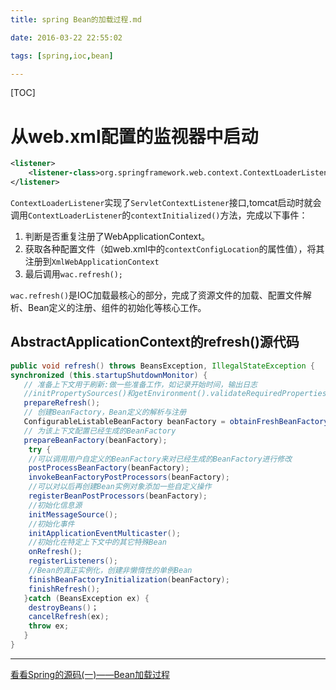 ```yaml
---
title: spring Bean的加载过程.md

date: 2016-03-22 22:55:02

tags: [spring,ioc,bean]

---
```


[TOC]

<!--more-->

# 从web.xml配置的监视器中启动

```xml
<listener>
    <listener-class>org.springframework.web.context.ContextLoaderListener</listener-class>
</listener>
```

`ContextLoaderListener`实现了`ServletContextListener`接口,tomcat启动时就会调用`ContextLoaderListener`的`contextInitialized()`方法，完成以下事件：

1. 判断是否重复注册了WebApplicationContext。
2. 获取各种配置文件（如web.xml中的`contextConfigLocation`的属性值），将其注册到`XmlWebApplicationContext`
3. 最后调用`wac.refresh();`

`wac.refresh()`是IOC加载最核心的部分，完成了资源文件的加载、配置文件解析、Bean定义的注册、组件的初始化等核心工作。

## AbstractApplicationContext的refresh()源代码

```java
public void refresh() throws BeansException, IllegalStateException {
synchronized (this.startupShutdownMonitor) {
   // 准备上下文用于刷新:做一些准备工作，如记录开始时间，输出日志
   //initPropertySources()和getEnvironment().validateRequiredProperties()一般没干什么事。
   prepareRefresh();
   // 创建BeanFactory，Bean定义的解析与注册
   ConfigurableListableBeanFactory beanFactory = obtainFreshBeanFactory();
   // 为该上下文配置已经生成的BeanFactory
   prepareBeanFactory(beanFactory);
    try {
    //可以调用用户自定义的BeanFactory来对已经生成的BeanFactory进行修改
    postProcessBeanFactory(beanFactory);
    invokeBeanFactoryPostProcessors(beanFactory);
    //可以对以后再创建Bean实例对象添加一些自定义操作
    registerBeanPostProcessors(beanFactory);
    //初始化信息源
    initMessageSource();
    //初始化事件
    initApplicationEventMulticaster();
    //初始化在特定上下文中的其它特殊Bean
    onRefresh();
    registerListeners();
    //Bean的真正实例化，创建非懒惰性的单例Bean
    finishBeanFactoryInitialization(beanFactory);
    finishRefresh();
   }catch (BeansException ex) {
    destroyBeans()；
    cancelRefresh(ex);
    throw ex;
   }
}
```

----

[看看Spring的源码(一)——Bean加载过程](http://my.oschina.net/gongzili/blog/304101)